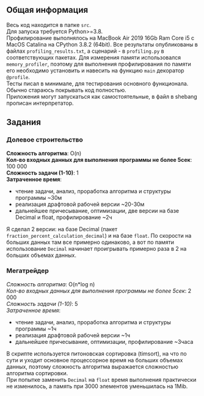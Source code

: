## Общая информация
Весь код находится в папке `src`.  
Для запуска требуется Python>=3.8.  
Профилирование выполнялось на MacBook Air 2019 16Gb Ram Core i5 с MacOS Catalina на CPython 3.8.2 (64bit). Все результаты опубликованы в файлах `profiling_results.txt`, а сценарий - в `profiling.py` в соответствующих пакетах. Для измерения памяти использовался `memory_profiler`, поэтому для выполнения профилирования по памяти его необходимо установить и навесить на функцию `main` декоратор `@profile`.  
Тесты писал в минимале, для тестирования основного функционала. Обычно стараюсь покрывать код полностью.  
Приложения могут запускаться как самостоятельные, в файл в shebang прописан интерпретатор.  

## Задания
### Долевое строительство
**Сложность алгоритма**: O(n)  
**Кол-во входных данных для выполнения программы не более 5сек**: 100 000  
**Сложность задачи (1-10)**: 1  
**Затраченное время**:  
 - чтение задачи, анализ, проработка алгоритма и структуры программы ~30м  
 - реализация драфтовой рабочей версии ~20-30м  
 - дальнейшее причесывание, оптимизации, две версии на базе Decimal и float, профилирование ~2ч  

Я сделал 2 версии: на базе Decimal (пакет `fraction_percent_calculation_decimal`) и на базе `float`.
По скорости на больших данных там все примерно одинаково, а вот по памяти использование `Decimal` начинает проигрывать примерно раза в 2 на больших объемах данных.  

### Мегатрейдер
*Сложность алгоритма*: O(n*log n)  
*Кол-во входных данных для выполнения программы не более 5сек*: 2 000  
*Сложность задачи (1-10)*: 5  
*Затраченное время*:  
 - чтение задачи, анализ, проработка алгоритма и структуры программы ~1ч  
 - реализация драфтовой рабочей версии ~1ч  
 - дальнейшее причесывание, оптимизации, профилирование ~3часа  

В скрипте используется питоновская сортировка (timsort), на что по сути и уходит основное процессорное время на больших объемах данных, поэтому сложность алгоритма выражается сложностью алгоритма сортировки.  
При попытке заменить `Decimal` на `float` время выполнения практически не изменилось, а память при 3000 элементов уменьшилась на 1Mib.